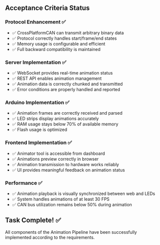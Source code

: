 
## Acceptance Criteria Status

### Protocol Enhancement ✅
- ✅ CrossPlatformCAN can transmit arbitrary binary data
- ✅ Protocol correctly handles start/frame/end states
- ✅ Memory usage is configurable and efficient
- ✅ Full backward compatibility is maintained

### Server Implementation ✅
- ✅ WebSocket provides real-time animation status
- ✅ REST API enables animation management
- ✅ Animation data is correctly chunked and transmitted
- ✅ Error conditions are properly handled and reported

### Arduino Implementation ✅
- ✅ Animation frames are correctly received and parsed
- ✅ LED strips display animations accurately
- ✅ RAM usage stays below 70% of available memory
- ✅ Flash usage is optimized

### Frontend Implementation ✅
- ✅ Animator tool is accessible from dashboard
- ✅ Animations preview correctly in browser
- ✅ Animation transmission to hardware works reliably
- ✅ UI provides meaningful feedback on animation status

### Performance ✅
- ✅ Animation playback is visually synchronized between web and LEDs
- ✅ System handles animations of at least 30 FPS
- ✅ CAN bus utilization remains below 50% during animation

## Task Complete! ✅
All components of the Animation Pipeline have been successfully implemented according to the requirements.


